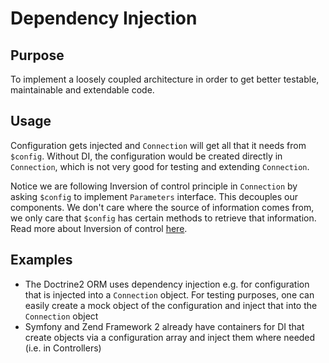 # Dependency Injection

## Purpose

To implement a loosely coupled architecture in order to get better testable, maintainable and extendable code.

## Usage

Configuration gets injected and `Connection` will get all that it needs from `$config`. Without DI, the configuration would be created directly in `Connection`, which is not very good for testing and extending `Connection`.

Notice we are following Inversion of control principle in `Connection` by asking `$config` to implement `Parameters` interface. This decouples our components. We don't care where the source of information comes from, we only care that `$config` has certain methods to retrieve that information. Read more about Inversion of control [here](http://en.wikipedia.org/wiki/Inversion_of_control).

## Examples

* The Doctrine2 ORM uses dependency injection e.g. for configuration that is injected into a `Connection` object. For testing purposes, one can easily create a mock object of the configuration and inject that into the `Connection` object
* Symfony and Zend Framework 2 already have containers for DI that create objects via a configuration array and inject them where needed (i.e. in Controllers)
